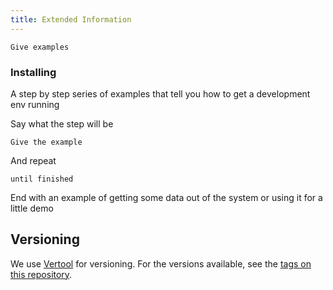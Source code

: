 ```yaml
---
title: Extended Information
---
```


```
Give examples
```

### Installing

A step by step series of examples that tell you how to get a development env running

Say what the step will be

```
Give the example
```

And repeat

```
until finished
```

End with an example of getting some data out of the system or using it for a little demo

## Versioning

We use [Vertool](http://semver.org/) for versioning. For the versions available, see the
[tags on this repository](https://github.com/your/project/tags).
